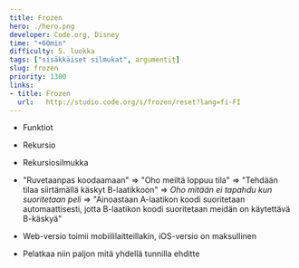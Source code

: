 ```yaml
---
title: Frozen
hero: ./hero.png
developer: Code.org, Disney
time: "+60min"
difficulty: 5. luokka
tags: ["sisäkkäiset silmukat", argumentit]
slug: frozen
priority: 1300
links:
- title: Frozen
  url:   http://studio.code.org/s/frozen/reset?lang=fi-FI
---
```


- Funktiot
- Rekursio
- Rekursiosilmukka
- "Ruvetaanpas koodaamaan" => "Oho meiltä loppuu tila" => "Tehdään tilaa siirtämällä käskyt B-laatikkoon" => *Oho mitään ei tapahdu kun suoritetaan peli* => "Ainoastaan A-laatikon koodi suoritetaan automaattisesti, jotta B-laatikon koodi suoritetaan meidän on käytettävä B-käskyä"

- Web-versio toimii mobiililaitteillakin, iOS-versio on maksullinen
- Pelatkaa niin paljon mitä yhdellä tunnilla ehditte
